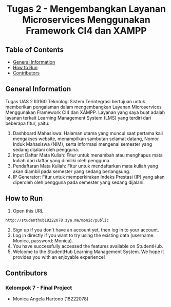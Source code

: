 <h1 align="center"> Tugas 2 - Mengembangkan Layanan Microservices Menggunakan Framework CI4 dan XAMPP </h1>

## Table of Contents
* [General Information](#general-information)
* [How to Run](#how-to-run)
* [Contributors](#contributors)

## General Information
Tugas UAS 2 II3160 Teknologi Sistem Terintegrasi bertujuan untuk memberikan pengalaman dalam mengembangkan Layanan Microservices Menggunakan Framework CI4 dan XAMPP. Layanan yang saya buat adalah layanan terkait Learning Management System (LMS) yang terdiri dari beberapa fitur, yaitu:

1. Dashboard Mahasiswa: Halaman utama yang muncul saat pertama kali mengakses website, menampilkan sambutan selamat datang, Nomor Induk Mahasiswa (NIM), serta informasi mengenai semester yang sedang dijalani oleh pengguna.
2. Input Daftar Mata Kuliah: Fitur untuk menambah atau menghapus mata kuliah dari daftar yang dimiliki oleh pengguna.
3. Pendaftaran Mata Kuliah:  Fitur untuk mendaftarkan mata kuliah yang akan diambil pada semester yang sedang berlangsung.
4. IP Generator: Fitur untuk memperkirakan Indeks Prestasi (IP) yang akan diperoleh oleh pengguna pada semester yang sedang dijalani.

## How to Run
1. Open this URL
```
http://studenthub18222078.zya.me/monic/public
```
2. Sign up if you don't have an account yet, then log in to your account.
3. Log in directly if you want to try using the existing data (username: Monica, password: Monica).
4. You have successfully accessed the features available on StudentHub.
5. Welcome to the StudentHub Learning Management System. We hope it provides you with an enjoyable experience!

## Contributors
### Kelompok 7 - Final Project
- Monica Angela Hartono (18222078)
